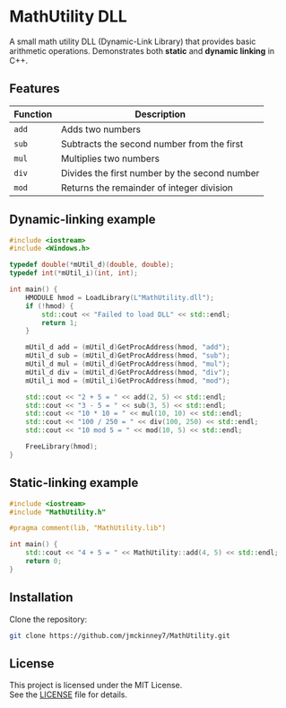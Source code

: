 # MathUtility DLL
A small math utility DLL (Dynamic-Link Library) that provides basic arithmetic operations.
Demonstrates both **static** and **dynamic linking** in C++.

## Features
| Function | Description |
|----------|-------------|
| `add`    | Adds two numbers |
| `sub`    | Subtracts the second number from the first |
| `mul`    | Multiplies two numbers |
| `div`    | Divides the first number by the second number |
| `mod`    | Returns the remainder of integer division |

## Dynamic-linking example
``` cpp
#include <iostream>
#include <Windows.h>

typedef double(*mUtil_d)(double, double);
typedef int(*mUtil_i)(int, int);

int main() {
    HMODULE hmod = LoadLibrary(L"MathUtility.dll");
    if (!hmod) {
        std::cout << "Failed to load DLL" << std::endl;
        return 1;
    }

    mUtil_d add = (mUtil_d)GetProcAddress(hmod, "add");
    mUtil_d sub = (mUtil_d)GetProcAddress(hmod, "sub");
    mUtil_d mul = (mUtil_d)GetProcAddress(hmod, "mul");
    mUtil_d div = (mUtil_d)GetProcAddress(hmod, "div");
    mUtil_i mod = (mUtil_i)GetProcAddress(hmod, "mod");

    std::cout << "2 + 5 = " << add(2, 5) << std::endl;
    std::cout << "3 - 5 = " << sub(3, 5) << std::endl;
    std::cout << "10 * 10 = " << mul(10, 10) << std::endl;
    std::cout << "100 / 250 = " << div(100, 250) << std::endl;
    std::cout << "10 mod 5 = " << mod(10, 5) << std::endl;

    FreeLibrary(hmod);
}
```

## Static-linking example
``` cpp
#include <iostream>
#include "MathUtility.h"

#pragma comment(lib, "MathUtility.lib")

int main() {
    std::cout << "4 + 5 = " << MathUtility::add(4, 5) << std::endl;
    return 0;
}
```

## Installation
Clone the repository:
```bash
git clone https://github.com/jmckinney7/MathUtility.git
```

## License

This project is licensed under the MIT License.  
See the [LICENSE](./LICENSE) file for details.
```
